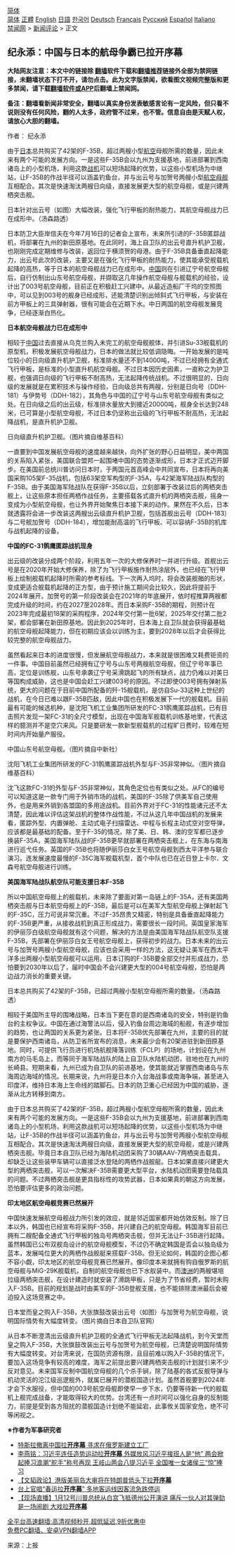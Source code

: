  <!-- 面包屑导航 --> <div class="breadcrumb"><!-- GTranslate: https://gtranslate.io/ -->  <div class="switcher notranslate">  <div class="selected">  <a href="#" onclick="return false;"> 简体</a>  </div>  <div class="option">  <a href="https://www.bannedbook.org" onclick="doGTranslate('zh-CN|zh-CN');jQuery('div.switcher div.selected a').html(jQuery(this).html());return false;" title="简体中文" class="nturl selected"> 简体</a>  <a href="https://www.bannedbook.org/zh-tw/" onclick="doGTranslate('zh-CN|zh-TW');jQuery('div.switcher div.selected a').html(jQuery(this).html());return false;" title="繁體中文" class="nturl"> 正體</a>  <a href="https://www.bannedbook.org/en/" onclick="doGTranslate('zh-CN|en');jQuery('div.switcher div.selected a').html(jQuery(this).html());return false;" title="English" class="nturl"> English</a>  <a href="https://www.bannedbook.org/ja/" onclick="doGTranslate('zh-CN|ja');jQuery('div.switcher div.selected a').html(jQuery(this).html());return false;" title="日本語" class="nturl"> 日語</a>  <a href="https://www.bannedbook.org/ko/" onclick="doGTranslate('zh-CN|ko');jQuery('div.switcher div.selected a').html(jQuery(this).html());return false;" title="한국어" class="nturl"> 한국어</a>  <a href="https://www.bannedbook.org/de/" onclick="doGTranslate('zh-CN|de');jQuery('div.switcher div.selected a').html(jQuery(this).html());return false;" title="Deutsch" class="nturl"> Deutsch</a>  <a href="https://www.bannedbook.org/fr/" onclick="doGTranslate('zh-CN|fr');jQuery('div.switcher div.selected a').html(jQuery(this).html());return false;" title="Français" class="nturl"> Français</a>  <a href="https://www.bannedbook.org/ru/" onclick="doGTranslate('zh-CN|ru');jQuery('div.switcher div.selected a').html(jQuery(this).html());return false;" title="Русский" class="nturl"> Русский</a>  <a href="https://www.bannedbook.org/es/" onclick="doGTranslate('zh-CN|es');jQuery('div.switcher div.selected a').html(jQuery(this).html());return false;" title="Español" class="nturl"> Español</a>  <a href="https://www.bannedbook.org/it/" onclick="doGTranslate('zh-CN|it');jQuery('div.switcher div.selected a').html(jQuery(this).html());return false;" title="Italiano" class="nturl"> Italiano</a>  </div>  </div>      <div class='breadcrumb-sub'><!-- Breadcrumb NavXT 6.3.0 --> <a href="https://www.bannedbook.org/" class="home">禁闻网</a> &gt; <a href="https://www.bannedbook.org/bnews/comments/" class="category">新闻评论</a> &gt; 正文</div></div><h2>纪永添：中国与日本的航母争霸已拉开序幕</h2> <p class="notice"><b>大陆网友注意：本文中的链接除 <a href="https://github.com/bannedbook/fanqiang" >翻墙</a>软件下载和<a href="https://github.com/killgcd/justmysocks/blob/master/README.md">翻墙推荐</a>链接外全部为禁网链接，未翻墙状态下打不开，请勿点击。此为文字版禁闻，欲看图文视频完整版和更多禁闻，请下载<a href="https://github.com/bannedbook/fanqiang">翻墙软件或APP</a>后翻墙上禁闻网。</p><p>备注：翻墙看新闻非常安全，翻墙以真实身份发表敏感言论有一定风险，但只看不说则没有任何风险，翻的人太多，政府管不过来，也不管。信息自由是天赋人权，请放心大胆的翻墙。</b></p>  <div class="entry"> <p>作者： 纪永添</p> <p id="summary">由于<a href="https://www.bannedbook.org/bnews/tag/%e6%97%a5%e6%9c%ac/" class="st_tag internal_tag" rel="tag" title="标签 日本 下的日志">日本</a>总共购买了42架的F-35B，超过两艘小型<a href="https://www.bannedbook.org/bnews/tag/%E8%88%AA%E7%A9%BA/" class="st_tag internal_tag" rel="tag" title="标签 航空 下的日志">航空</a>母舰所需的数量，因此未来有两个可能的发展方向。一是这些F-35B会以九州为支援基地，前进部署到西南诸岛上的小型机场，利用这款<a href="https://www.bannedbook.org/bnews/tag/%e6%88%98%e6%9c%ba/" class="st_tag internal_tag" rel="tag" title="标签 战机 下的日志">战机</a>可以短场起降的优势，以这些小型机场为中继站，让F-35B的作战半径可以涵盖钓鱼台，并与出云号与加贺号两艘小型<a href="https://www.bannedbook.org/bnews/tag/%E8%88%AA%E7%A9%BA%E6%AF%8D%E8%88%B0/" class="st_tag internal_tag" rel="tag" title="标签 航空母舰 下的日志">航空母舰</a>互相配合。其次是快速淘汰两艘日向级，直接发展更大型的航空母舰，或是兴建两栖突击舰。</p> <p id="conimg">日本针对出云号（如图）大幅改装，强化飞行甲板的耐热能力，其航空母舰战力已在成形中。（汤森路透）</p> <p>日本防卫大臣岸信夫在今年7月16日的记者会上宣布，未来所引进的F-35B匿踪战机，将部署在九州的新田原基地。在此同时，海上自卫队的出云号直升机护卫舰，也刚刚完成定期维修与改装，返回位于横须贺的母港。由于F-35B具备垂直起降能力，出云号此次的改装，主要又是在强化飞行甲板的耐热能力，使其能承受舰载机起降的高热，等于日本的航空母舰战力已在成形中。<span class='wp_keywordlink_affiliate'><a href="https://www.bannedbook.org/" title="中国" target="_blank">中国</a></span>则在引进辽宁号航空母舰后，自行仿制出山东号航空母舰，并撷取这几年操作航空母舰与舰载机的经验，设计出了003号航空母舰，目前正在积极赶工兴建中。从最近造船厂干坞的空照图中，可以见到003号的舰身已经成形，还能清楚识别出倾斜式飞行甲板，与安装在前方甲板上的三具弹射器，很有可能会在近期下水。中日两国的航空母舰发展竞争，已经逐渐白热化。</p> <p><strong>日本航空母舰战力已在成形中</strong></p> <p>相较于<a href="https://www.bannedbook.org/bnews/tag/%E4%B8%AD%E5%9B%BD/" class="st_tag internal_tag" rel="tag" title="标签 中国 下的日志">中国</a>过去直接从乌克兰购入未完工的航空母舰舰体，并引进Su-33舰载机的原型机，积极发展航空母舰战力，日本的做法就比较低调隐晦。一开始发展的是吨位较小的日向级直升机护卫舰，标准排水量还不到14000吨，不过已经拥有全通式飞行甲板，是标准的小型直升机航空母舰。不过日本因历史因素，一直称之为护卫舰，也强调日向级的飞行甲板不耐高热，无法起降传统战机。不过很明显的，日向级的发展就是在累积技术与操作经验，日向级总共有两艘，分别是日向号（DDH-181）与伊势号（DDH-182），其角色与中国的辽宁号与山东号航空母舰有类似之处。在日向级之后的出云级，标准排水量放大到接近20000吨，舰身全长达到248米，已可算是小型航空母舰，不过日本仍坚称出云级的飞行甲板不耐高热，无法起降战机，是直升机护卫舰。</p>  <p>日向级直升机护卫舰。（图片摘自维基百科）</p> <p>一直要到中国发展航空母舰的速度越来越快，向外扩张的野心日益明显，美中两国的关系陷入紧张，美国联合盟邦一起围堵中国的态势逐渐成形，日本才正式迈开脚步。在美国前总统川普访问日本时，于两国元首高峰会中共同宣布，日本将再向美国采购105架F-35战机，包括63架空军构型的F-35A，与42架海军陆战队构型的F-35B。由于美国海军陆战队在获得F-35B以后，立刻部署于改装过后的两栖突击舰上，让这些原本担任两栖作战任务，主要搭载各式直升机的两栖突击舰，摇身一变成为小型航空母舰，也让外界开始聚焦日本接下来的动作。果然在不久后，日本就透露将会进一步改装这两艘出云级直升机护卫舰，包括首舰出云号（DDH-183）与二号舰加贺号（DDH-184），增加能耐高温的飞行甲板、可以容纳F-35B的机库与战机起降的设备。</p> <p><strong>中国的FC-31鹘鹰匿踪战机现身</strong></p> <p>出云级的改装分成两个阶段，利用五年一次的大修保养时一并进行升级。首舰出云号是在2020年开始大修保养，除了为飞行甲板施作耐热涂层外，也已经在飞行甲板上绘制舰载机起降时所需的参考标线。下一次再入坞时，将会改装舰艏的形状，变成更适合舰载机起降的正方型，由于预计施工期间会比较久，因此将提前于2024年展开。加贺号的第一阶段改装会在2021年的年底展开，依时程推算两艘都完成升级的时间，约在2027至2028年。而日本采购F-35B的期程，则预计在2023年完成最初18架的采购程序，2024年交付第一批6架，2025年交付第二批2架，都会部署在新田原基地。因此到2025年时，日本海上自卫队就会获得最基础的航空母舰起降能力，但在初期应该会以训练为主，要到2028年以后才会获得比较完整的航空母舰战力。</p> <p>虽然看起来日本的进度很慢，但发展航空母舰战力，本来就是很困难又耗费钜资的一件事。中国目前虽然已经拥有辽宁号与山东号两艘航空母舰，但辽宁号年事已高，定位是训练舰，山东号承袭辽宁号采滑跳起飞的所有缺点，战力仍难以对美日等国构成威胁，这也是中国会赶工兴建003号的原因。不过即使003号拥有弹射系统，更大的问题在于目前中国所配备的歼-15舰载机，是仿自Su-33这种上世纪的战机，在今日已难以跟F-35B匹敌，因此中国也在积极发展下一代的舰载机。目前最有可能的候选机种，是沈阳飞机工业集团所研发的FC-31鹘鹰匿踪战机，已有目击照片发现一架FC-31的全尺寸模型，出现在中国海军舰载机训练基地里，代表这样的臆测并不是空穴来风。只是要研发一款新型舰载机的过程旷日费时，较难在短时间内开始量产服役。</p> <p>中国山东号航空母舰。（图片摘自中新社）</p>  <p>沈阳飞机工业集团所研发的FC-31鹘鹰匿踪战机外型与F-35非常神似。（图片摘自维基百科）</p> <p>沈飞这款FC-31的外型与F-35非常神似，其角色定位也有类似之处。从FC的编号可以知道这是一款专门用于外销市场的战机，美国的F-35除了供美军自己使用外，也是用来外销到各盟国的多用途战机。目前外界对于FC-31的性能诸元还不太清楚，因此难以评估这架战机的整体作战性能，不过从这几年中国战机的发展来看，匿踪外型、内置弹舱、主动式电子扫描雷达、中程与长程主动式空对空导弹，应该都是最基础的配备。至于F-35的情况，除了美、日、韩、澳的空军都已逐步换装F-35A，美国海军陆队战的F-35B更早就部署在两栖突击舰上，在东海与南海进行巡弋任务。英国的F-35B也将随伊丽莎白女王号航空母舰到西太平洋参与联合演习。连发展速度最慢的F-35C海军舰载机型，首个中队也已在近日登上卡尔．文森号航空母舰进行训练。</p> <p><strong>美国海军陆战队航空队可能支援日本F-35B</strong></p> <p>所以中国航空母舰上的舰载机，未来除了要面对第一岛链上的F-35A，还有美国两栖突击舰与日本航空母舰上的F-35B，最后是可以在美军大型航空母舰上弹射起飞的F-35C，压力可说非常沉重。不过F-35昂贵又精密，特别是具备垂直起降能力的F-35B更严重，从接收战机到真正形成战力，需要很长一段时间。英国皇家海军的伊丽莎白级航空母舰就有这个问题，解决的方法是由美国海军陆战队航空队支援F-35B，先部署在伊丽莎白女王号航空母舰上，获得初步的战力。日本未来的出云号与加贺号两艘小型航空母舰，应该也会采用一样的方法，这无疑让美军在西太平洋多出两艘小型航空母舰可以运用。日本订购的F-35B要全部交付并形成战力，恐怕要到2030年以后了，届时中国会不会兴建更大型的004号航空母舰，恐怕是两边战力消长的重要关键。</p> <p>日本总共购买了42架的F-35B，已超过两艘小型航空母舰所需的数量。（汤森路透）</p> <p>相较于美国所主导的围堵战略，日本当下更在意的是西南诸岛的安全，特别是钓鱼台的主权争议。中国在通过海警法以后，侵入钓鱼台周边海域的船舰，有逐步增加的趋势，也让两国的关系更为紧张。日本将F-35B优先部署在九州，主要的目的就是要保护西南诸岛，从防卫省所宣布的消息，未来最少会有20架进驻到新田原基地。同时，可提供飞行员进行机场航舰降落训练（FCLP）的场地，计划设在九州南方的马毛岛上，而等同于海军陆战队的陆上自卫队水陆机动团，驻地也在九州的长崎县。短期来看，九州已成为自卫队的前进基地，使其能就近掌握西南诸岛与东海周边海域的情况。长期来说，九州将是日本介入台海战事或南海争端，甚至进入印度洋，维持日本海上生命线的踏脚石。日本的防卫重心已经因为中国的威胁，逐渐从北方转移到南方。</p>  <p>由于日本总共购买了42架的F-35B，超过两艘小型航空母舰所需的数量，因此未来有两个可能的发展方向。一是这些F-35B会以九州为支援基地，前进部署到西南诸岛上的小型机场，利用这款战机可以短场起降的优势，以这些小型机场为中继站，让F-35B的作战半径可以涵盖钓鱼台，并与出云号与加贺号两艘小型航空母舰互相配合。其次是快速淘汰两艘日向级，直接发展更大型的航空母舰，或是兴建两栖突击舰。毕竟日本自卫队已经为海陆机动团采购了30辆AAV-7两栖突击载具，却缺乏让这些装甲车辆可以直接泛水登陆的两栖作战舰艇。日本如果直接兴建更大型的两栖突击舰，可以一次解决F-35B需要更大型平台，水陆机动团需要登陆载具的问题。不过两栖突击舰是更具指标性的攻势武器，日本如果真的朝这方向发展，恐怕要评估更多的政治问题。</p> <p><strong>印太地区航空母舰竞赛已然展开</strong></p> <p>中国快速发展航空母舰战力所引发的效应，就是邻近国家都开始仿效反制。除了日本以外，韩国也已经宣布将采购F-35B，并兴建自己的航空母舰。韩国海军目前已拥有二艘配备全通式飞行甲板的独岛号两栖突击舰，但并无法让F-35B进行起降。虽然韩国已公布双舰岛设计的航空母舰模型，不过仍不确定韩国是否会以独岛级为蓝本，发展吨位更大的两栖作战舰艇来搭载F-35B。但无论如何，韩国的企图心都不容小觑，印太地区的航空母舰竞赛已然展开。像印度本来就拥有购自俄罗斯的航空母舰与MiG-29K舰载机，自制的航空母舰也已下水舣装中。而<a href="https://www.bannedbook.org/bnews/tag/%e6%be%b3%e6%b4%b2/" class="st_tag internal_tag" rel="tag" title="标签 澳洲 下的日志">澳洲</a>的两艘堪培拉级两栖突击舰，在设计建造时就安装了滑跳甲板，只是为了节省经费，暂时未购入F-35B。目前的规划是战时由美军的F-35B登舰支援，也不能排除澳洲最后会被迫投入这场竞赛之中。</p> <p>日本堂而皇之购入F-35B，大张旗鼓改装出云号（如图）与加贺号为航空母舰，说明国际情势有大幅度转变。（图片摘自日本自卫队官网）</p> <p>从日本不断澄清出云级直升机护卫舰的全通式飞行甲板无法起降战机，到今天堂而皇之购入F-35B，大张旗鼓改装出云号与加贺号为航空母舰，已清楚说明国际情势有大幅度转变。对台湾来说，在国防资源有限，且目前难以购入F-35B的情况下，要加入这场竞争有较高的难度，海军之前提出要兴建两栖突击舰的计划就引来不少反对意见。未来国军反制中国航空母舰的几个杀手锏，除了陆基的各式反舰导弹与机动灵活的沱江级巡逻舰外，就属已展开的潜舰国造计划。虽然首舰要到2024年才会下水服役，但中国的003号航空母舰即使早一步下水，仍要等待新一代的舰载机上舰完成战备，才能取得较大的优势。台湾还有一点时间可以强化自身的反制能力，前提是受到各方阻扰的潜舰国造计划绝不能延宕，此事攸关国家安危，绝不可等闲视之。</p> <p><strong>※作者为军事研究者</strong></p>  <ul class='op-related-articles' title='相关阅读'> <li><a href='https://www.bannedbook.org/bnews/bannedvideo/20210523/1552256.html' target='_blank'>特斯拉撤离中国拉<b>开序幕</b> 寻求在俄罗斯建立工厂</a></li> <li><a href='https://www.bannedbook.org/bnews/comments/20210309/1500921.html' target='_blank'>李燕铭：习近平连任造势运动拉<b>开序幕</b> 外媒放风习近平接班人是“他” 两会掀起捧习浪潮“舵手”称号再现 王岐山两会八提习近平 全国唯一女诸侯三“惊”捧习</a></li> <li><a href='https://www.bannedbook.org/bnews/comments/20210201/1479156.html' target='_blank'>【文韬政论】港版美丽岛大审将在特朗普低头下拉<b>开序幕</b></a></li> <li><a href='https://www.bannedbook.org/bnews/ssgc/20210129/1477335.html' target='_blank'>台上官唱“春运拉<b>开序幕</b>” 多地客运线因客流急跌停运</a></li> <li><a href='https://www.bannedbook.org/bnews/comments/20210113/1466402.html' target='_blank'>【现场直播】1月12号川普总统从白宫飞抵德州公开演讲  痛斥一伙人对其弹劾是一场闹剧 大戏拉<b>开序幕</b></a></li> </ul> <p class="texttj"> <a href="https://github.com/bannedbook/fanqiang/wiki/V2ray%E6%9C%BA%E5%9C%BA" target="_blank">全平台高速翻墙:高清视频秒开,超低延迟,9折优惠中</a><br/> <a href="https://github.com/bannedbook/fanqiang/wiki/%E7%A6%81%E9%97%BB%E7%BD%91%E5%AE%89%E5%8D%93%E7%BF%BB%E5%A2%99%E6%96%B0%E9%97%BBAPP" target="_blank">免费PC翻墙、安卓VPN翻墙APP</a></p><p> 来源：上报 </p><a name='sharetosocial'></a>  <div style="margin-bottom:5px;padding-bottom:5px;clear:both"> <div id="archive-pix-1" class="banner-ads"> <!-- AuctionX Display platform tag START --> <div id="26318x728x90x621x_ADSLOT2" clicktrack="%%CLICK_URL_ESC%%"></div> <!-- AuctionX Display platform tag END --> </div> <div id="archive-pix-2" class="banner-ads"> <!-- AuctionX Display platform tag START --> <div id="26315x300x250x621x_ADSLOT2" clicktrack="%%CLICK_URL_ESC%%"></div> <!-- AuctionX Display platform tag END --> </div> </div>  <div id="archive-pix-1" class="banner-ads"> <!-- AuctionX Display platform tag START --> <div id="26318x728x90x621x_ADSLOT3" clicktrack="%%CLICK_URL_ESC%%"></div> <!-- AuctionX Display platform tag END --> </div> </div><!--END ENTRY--> 